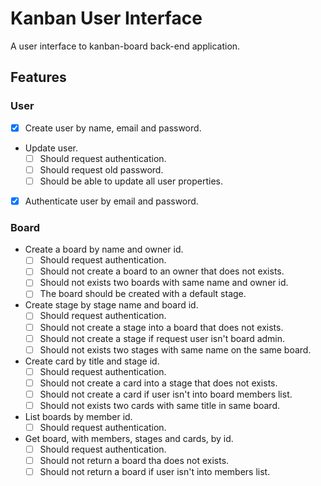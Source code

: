 # Kanban User Interface
A user interface to kanban-board back-end application.

## Features
### User
- [x] Create user by name, email and password.

- Update user.
  - [ ] Should request authentication.
  - [ ] Should request old password.
  - [ ] Should be able to update all user properties.

- [x] Authenticate user by email and password.

### Board
- Create a board by name and owner id.
  - [ ] Should request authentication.
  - [ ] Should not create a board to an owner that does not exists.
  - [ ] Should not exists two boards with same name and owner id.
  - [ ] The board should be created with a default stage.

- Create stage by stage name and board id.
  - [ ] Should request authentication.
  - [ ] Should not create a stage into a board that does not exists.
  - [ ] Should not create a stage if request user isn't board admin.
  - [ ] Should not exists two stages with same name on the same board.

- Create card by title and stage id.
  - [ ] Should request authentication.
  - [ ] Should not create a card into a stage that does not exists.
  - [ ] Should not create a card if user isn't into board members list.
  - [ ] Should not exists two cards with same title in same board.

- List boards by member id.
  - [ ] Should request authentication.

- Get board, with members, stages and cards, by id.
  - [ ] Should request authentication.
  - [ ] Should not return a board tha does not exists.
  - [ ] Should not return a board if user isn't into members list.